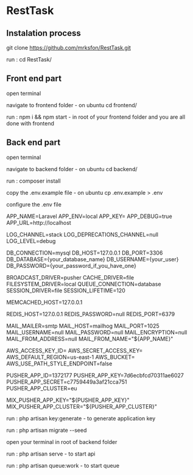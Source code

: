# RestTask

## Instalation process

git clone https://github.com/mrksfon/RestTask.git

run : cd RestTask/

## Front end part

open terminal

navigate to frontend folder - on ubuntu cd frontend/

run : npm i && npm start - in root of your frontend folder and you are all done with frontend

## Back end part

open terminal

navigate to backend folder - on ubuntu cd backend/

run : composer install

copy the .env.example file - on ubuntu cp .env.example > .env

configure the .env file

APP_NAME=Laravel
APP_ENV=local
APP_KEY=
APP_DEBUG=true
APP_URL=http://localhost

LOG_CHANNEL=stack
LOG_DEPRECATIONS_CHANNEL=null
LOG_LEVEL=debug

DB_CONNECTION=mysql
DB_HOST=127.0.0.1
DB_PORT=3306
DB_DATABASE={your_database_name}
DB_USERNAME={your_user}
DB_PASSWORD={your_password_if_you_have_one}

BROADCAST_DRIVER=pusher
CACHE_DRIVER=file
FILESYSTEM_DRIVER=local
QUEUE_CONNECTION=database
SESSION_DRIVER=file
SESSION_LIFETIME=120

MEMCACHED_HOST=127.0.0.1

REDIS_HOST=127.0.0.1
REDIS_PASSWORD=null
REDIS_PORT=6379

MAIL_MAILER=smtp
MAIL_HOST=mailhog
MAIL_PORT=1025
MAIL_USERNAME=null
MAIL_PASSWORD=null
MAIL_ENCRYPTION=null
MAIL_FROM_ADDRESS=null
MAIL_FROM_NAME="${APP_NAME}"

AWS_ACCESS_KEY_ID=
AWS_SECRET_ACCESS_KEY=
AWS_DEFAULT_REGION=us-east-1
AWS_BUCKET=
AWS_USE_PATH_STYLE_ENDPOINT=false

PUSHER_APP_ID=1372177
PUSHER_APP_KEY=7d6ecbfcd70311ae6027
PUSHER_APP_SECRET=c7759449a3af21cca751
PUSHER_APP_CLUSTER=eu

MIX_PUSHER_APP_KEY="${PUSHER_APP_KEY}"
MIX_PUSHER_APP_CLUSTER="${PUSHER_APP_CLUSTER}"

run : php artisan key:generate - to generate application key

run : php artisan migrate --seed

open your terminal in root of backend folder

run : php artisan serve - to start api

run : php artisan queue:work - to start queue
